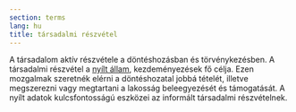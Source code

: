 ```yaml
---
section: terms
lang: hu
title: társadalmi részvétel 
---
```

A társadalom aktív részvétele a döntéshozásban és törvénykezésben. A társadalmi részvétel a [nyílt állam](../open-government/), kezdeményezések fő célja. Ezen mozgalmak szeretnék elérni a döntéshozatal jobbá tételét, illetve megszerezni vagy megtartani a lakosság beleegyezését és támogatását. A nyílt adatok kulcsfontosságú eszközei az informált társadalmi részvételnek.
